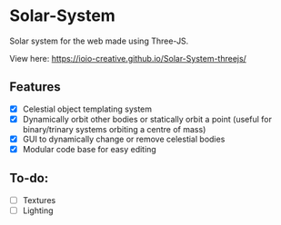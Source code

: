 # Solar-System
Solar system for the web made using Three-JS.

View here: https://ioio-creative.github.io/Solar-System-threejs/

## Features
- [X] Celestial object templating system
- [X] Dynamically orbit other bodies or statically orbit a point (useful for binary/trinary systems orbiting a centre of mass)
- [X] GUI to dynamically change or remove celestial bodies
- [X] Modular code base for easy editing

## To-do:
- [ ] Textures
- [ ] Lighting
